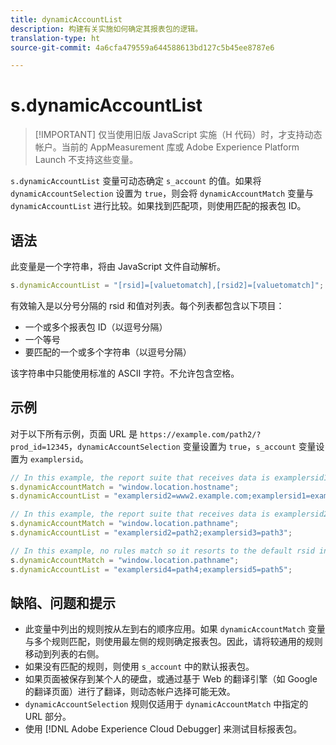 ```yaml
---
title: dynamicAccountList
description: 构建有关实施如何确定其报表包的逻辑。
translation-type: ht
source-git-commit: 4a6cfa479559a644588613bd127c5b45ee8787e6

---
```



# s.dynamicAccountList

> [!IMPORTANT] 仅当使用旧版 JavaScript 实施（H 代码）时，才支持动态帐户。当前的 AppMeasurement 库或 Adobe Experience Platform Launch 不支持这些变量。

`s.dynamicAccountList` 变量可动态确定 `s_account` 的值。如果将 `dynamicAccountSelection` 设置为 `true`，则会将 `dynamicAccountMatch` 变量与 `dynamicAccountList` 进行比较。如果找到匹配项，则使用匹配的报表包 ID。

## 语法

此变量是一个字符串，将由 JavaScript 文件自动解析。

```JavaScript
s.dynamicAccountList = "[rsid]=[valuetomatch],[rsid2]=[valuetomatch]";
```

有效输入是以分号分隔的 rsid 和值对列表。每个列表都包含以下项目：

* 一个或多个报表包 ID（以逗号分隔）
* 一个等号
* 要匹配的一个或多个字符串（以逗号分隔）

该字符串中只能使用标准的 ASCII 字符。不允许包含空格。

## 示例

对于以下所有示例，页面 URL 是 `https://example.com/path2/?prod_id=12345`，`dynamicAccountSelection` 变量设置为 `true`，`s_account` 变量设置为 `examplersid`。

```js
// In this example, the report suite that receives data is examplersid1.
s.dynamicAccountMatch = "window.location.hostname";
s.dynamicAccountList = "examplersid2=www2.example.com;examplersid1=example.com";

// In this example, the report suite that receives data is examplersid2.
s.dynamicAccountMatch = "window.location.pathname";
s.dynamicAccountList = "examplersid2=path2;examplersid3=path3";

// In this example, no rules match so it resorts to the default rsid in s_account, examplersid.
s.dynamicAccountMatch = "window.location.pathname";
s.dynamicAccountList = "examplersid4=path4;examplersid5=path5";
```

## 缺陷、问题和提示

* 此变量中列出的规则按从左到右的顺序应用。如果 `dynamicAccountMatch` 变量与多个规则匹配，则使用最左侧的规则确定报表包。因此，请将较通用的规则移动到列表的右侧。
* 如果没有匹配的规则，则使用 `s_account` 中的默认报表包。
* 如果页面被保存到某个人的硬盘，或通过基于 Web 的翻译引擎（如 Google 的翻译页面）进行了翻译，则动态帐户选择可能无效。
* `dynamicAccountSelection` 规则仅适用于 `dynamicAccountMatch` 中指定的 URL 部分。
* 使用 [!DNL Adobe Experience Cloud Debugger] 来测试目标报表包。
